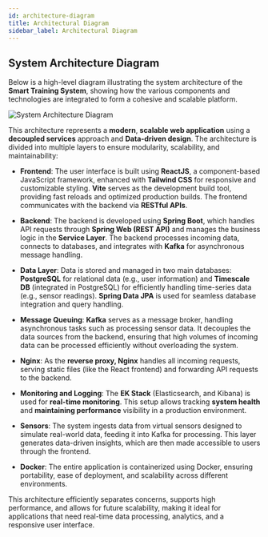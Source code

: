 ```yaml
---
id: architecture-diagram
title: Architectural Diagram
sidebar_label: Architectural Diagram
---
```


## System Architecture Diagram

Below is a high-level diagram illustrating the system architecture of the **Smart Training System**, showing how the various components and technologies are integrated to form a cohesive and scalable platform.

![System Architecture Diagram](/img/architecture_detailed.1.0.0.svg)

This architecture represents a **modern**, **scalable web application** using a **decoupled services** approach and **Data-driven design**. The architecture is divided into multiple layers to ensure modularity, scalability, and maintainability:

 - **Frontend**: The user interface is built using **ReactJS**, a component-based JavaScript framework, enhanced with **Tailwind CSS** for responsive and customizable styling. **Vite** serves as the development build tool, providing fast reloads and optimized production builds. The frontend communicates with the backend via **RESTful APIs**.

 - **Backend**: The backend is developed using **Spring Boot**, which handles API requests through **Spring Web (REST API)** and manages the business logic in the **Service Layer**. The backend processes incoming data, connects to databases, and integrates with **Kafka** for asynchronous message handling.

 - **Data Layer**: Data is stored and managed in two main databases: **PostgreSQL** for relational data (e.g., user information) and **Timescale DB** (integrated in PostgreSQL) for efficiently handling time-series data (e.g., sensor readings). **Spring Data JPA** is used for seamless database integration and query handling.

 - **Message Queuing**: **Kafka** serves as a message broker, handling asynchronous tasks such as processing sensor data. It decouples the data sources from the backend, ensuring that high volumes of incoming data can be processed efficiently without overloading the system.  

 - **Nginx**: As the **reverse proxy, Nginx** handles all incoming requests, serving static files (like the React frontend) and forwarding API requests to the backend.

 - **Monitoring and Logging**: The **EK Stack** (Elasticsearch, and Kibana) is used for **real-time monitoring**. This setup allows tracking **system health** and **maintaining performance** visibility in a production environment.

 - **Sensors**: The system ingests data from virtual sensors designed to simulate real-world data, feeding it into Kafka for processing. This layer generates data-driven insights, which are then made accessible to users through the frontend.

 - **Docker**: The entire application is containerized using Docker, ensuring portability, ease of deployment, and scalability across different environments.

This architecture efficiently separates concerns, supports high performance, and allows for future scalability, making it ideal for applications that need real-time data processing, analytics, and a responsive user interface.
